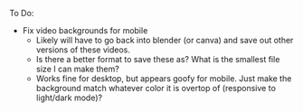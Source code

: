 To Do:
- Fix video backgrounds for mobile
    - Likely will have to go back into blender (or canva) and save out other versions of these videos.
    - Is there a better format to save these as? What is the smallest file size I can make them?
    - Works fine for desktop, but appears goofy for mobile. Just make the background match whatever color it is overtop of (responsive to light/dark mode)?